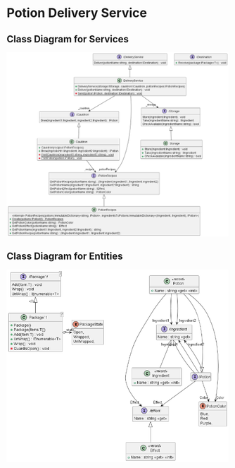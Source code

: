 # Potion Delivery Service

## Class Diagram for Services
![](plantuml/Services.png)
## Class Diagram for Entities
![](plantuml/Entities.png)